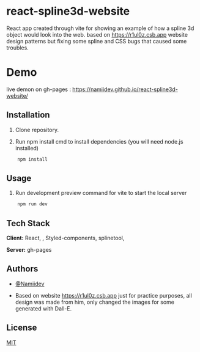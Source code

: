 
# react-spline3d-website

React app created through vite for showing an example of how a spline 3d object would look into the web. based on https://r1ul0z.csb.app website design patterns but fixing some spline and CSS bugs that caused some troubles.

# Demo

live demon on gh-pages : https://namiidev.github.io/react-spline3d-website/

## Installation

1. Clone repository.

2. Run npm install cmd to install dependencies (you will need node.js installed)
```sh
    npm install
```

## Usage

1. Run development preview command for vite to start the local server

```sh
    npm run dev
```

 
## Tech Stack

**Client:** React, , Styled-components, splinetool, 

**Server:** gh-pages


## Authors

- [@Namiidev](https://www.github.com/Namiidev)

- Based on website https://r1ul0z.csb.app just for practice purposes, all design was made from him, only changed the images for some generated with Dall-E.
## License

[MIT](https://choosealicense.com/licenses/mit/)

